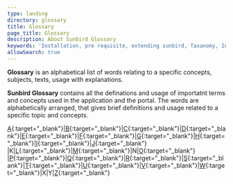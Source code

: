 ```yaml
---
type: landing
directory: glossary
title: Glossary 
page_title: Glossary
description: About Sunbird Glossary
keywords: 'Installation, pre requisite, extending sunbird, Taxanomy, Infra, attributes'
allowSearch: true
---
```


**Glossary** is an alphabetical list of words relating to a specific concepts, subjects, texts, usage with explanations. 

**Sunbird Glossary** contains all the definations and usage of importatnt terms and concepts used in the application and the portal. The words are alphabetically arranged, that gives brief definitions and usage related to a specific topic and concepts. 


[A](glossary/a/){:target="_blank"}|[B](glossary/b/){:target="_blank"}|[C](glossary/c/){:target="_blank"}|[D](glossary/d/){:target="_blank"}|[E](glossary/e/){:target="_blank"}|[F](glossary/f/){:target="_blank"}|[G](glossary/g/){:target="_blank"}|[H](glossary/h/){:target="_blank"}|[I](glossary/i/){:target="_blank"}|[J](glossary/j/){:target="_blank"} |K|[L](glossary/l/){:target="_blank"}|[M](glossary/m/){:target="_blank"}|N|[O](glossary/o/){:target="_blank"}  |[P](glossary/p/){:target="_blank"}|[Q](glossary/q/){:target="_blank"}|[R](glossary/r/){:target="_blank"}|[S](glossary/s/){:target="_blank"}|[T](glossary/t/){:target="_blank"}|[U](glossary/u/){:target="_blank"}|[V](glossary/v/){:target="_blank"}|[W](glossary/w/){:target="_blank"}|X|Y|[Z](glossary/z/){:target="_blank"}
 













